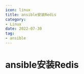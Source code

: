 ```yaml
---
icon: linux
title: ansible安装Redis
category: 
- Linux
date: 2022-07-30
tag:
- ansible
---
```


<!-- more -->


# ansible安装Redis






